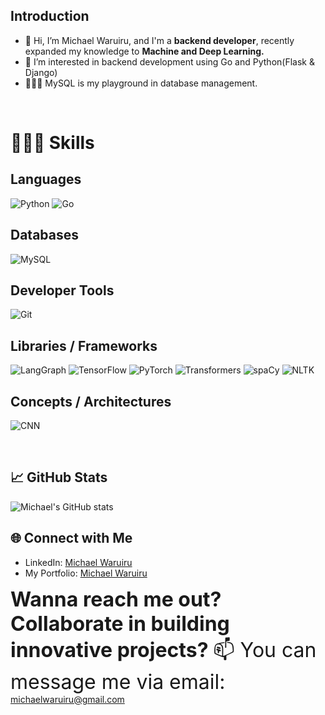 ## Introduction 
- 👋 Hi, I’m Michael Waruiru, and I'm a <strong>backend developer</strong>, recently expanded my knowledge to <strong>Machine and Deep Learning.</strong>
- 👀 I’m interested in backend development using Go and Python(Flask & Django)
- 🏌🏾‍♂️ MySQL is my playground in database management.
<br>

# 👨🏾‍💻 Skills

## Languages
![Python](https://img.shields.io/badge/Python-3776AB?style=flat-square&logo=python&logoColor=white)
![Go](https://img.shields.io/badge/Go-00ADD8?style=flat-square&logo=go&logoColor=white)


## Databases
![MySQL](https://img.shields.io/badge/-MySQL-4479A1?style=flat-square&logo=mysql&logoColor=white)

## Developer Tools
![Git](https://img.shields.io/badge/-Git-F05032?style=flat-square&logo=git&logoColor=white)

## Libraries / Frameworks
![LangGraph](https://img.shields.io/badge/-LangGraph-0A66C2?style=flat-square&logo=graph&logoColor=white)
![TensorFlow](https://img.shields.io/badge/-TensorFlow-FF6F00?style=flat-square&logo=tensorflow&logoColor=white)
![PyTorch](https://img.shields.io/badge/-PyTorch-EE4C2C?style=flat-square&logo=pytorch&logoColor=white)
![Transformers](https://img.shields.io/badge/-Transformers-FFD700?style=flat-square&logo=huggingface&logoColor=black)
![spaCy](https://img.shields.io/badge/-spaCy-09A3D5?style=flat-square&logo=spacy&logoColor=white)
![NLTK](https://img.shields.io/badge/-NLTK-154360?style=flat-square&logo=python&logoColor=white)

## Concepts / Architectures
![CNN](https://img.shields.io/badge/-CNN-FF5733?style=flat-square&logo=ai&logoColor=white)

<br>


## 📈 GitHub Stats

![Michael's GitHub stats](https://github-readme-stats.vercel.app/api?username=MichaelWaruiru&show_icons=true&theme=radical)

## 🌐 Connect with Me

- LinkedIn: [Michael Waruiru](https://www.linkedin.com/in/michaelwaruiru)
- My Portfolio: [Michael Waruiru](https://michaelwaruiru.netlify.app/)

<font size="6"><b>Wanna reach me out? Collaborate in building innovative projects? </b>📫 You can message me via email:</font>
     michaelwaruiru@gmail.com   
